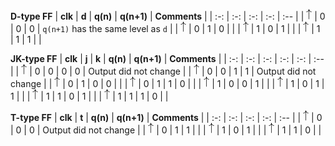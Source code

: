 
   **D-type FF**
   | **clk** | **d** | **q(n)** | **q(n+1)** | **Comments** |
   | :-: | :-: | :-: | :-: | :-- |
   | ![rising](images/eq_uparrow.png) | 0 | 0 | 0 | `q(n+1)` has the same level as `d` |
   | ![rising](images/eq_uparrow.png) | 0 | 1 | 0 |  |
   | ![rising](images/eq_uparrow.png) | 1 | 0 | 1 |  |
   | ![rising](images/eq_uparrow.png) | 1 | 1 | 1 |  |

   **JK-type FF**
   | **clk** | **j** | **k** | **q(n)** | **q(n+1)** | **Comments** |
   | :-: | :-: | :-: | :-: | :-: | :-- |
   | ![rising](images/eq_uparrow.png) | 0 | 0 | 0 | 0 | Output did not change |
   | ![rising](images/eq_uparrow.png) | 0 | 0 | 1 | 1 | Output did not change |
   | ![rising](images/eq_uparrow.png) | 0 | 1 | 0 | 0 |  |
   | ![rising](images/eq_uparrow.png) | 0 | 1 | 1 | 0 |  |
   | ![rising](images/eq_uparrow.png) | 1 | 0 | 0 | 1 |  |
   | ![rising](images/eq_uparrow.png) | 1 | 0 | 1 | 1 |  |
   | ![rising](images/eq_uparrow.png) | 1 | 1 | 0 | 1 |  |
   | ![rising](images/eq_uparrow.png) | 1 | 1 | 1 | 0 |  |

   **T-type FF**
   | **clk** | **t** | **q(n)** | **q(n+1)** | **Comments** |
   | :-: | :-: | :-: | :-: | :-- |
   | ![rising](images/eq_uparrow.png) | 0 | 0 | 0 | Output did not change |
   | ![rising](images/eq_uparrow.png) | 0 | 1 | 1 |  |
   | ![rising](images/eq_uparrow.png) | 1 | 0 | 1 |  |
   | ![rising](images/eq_uparrow.png) | 1 | 1 | 0 |  |
